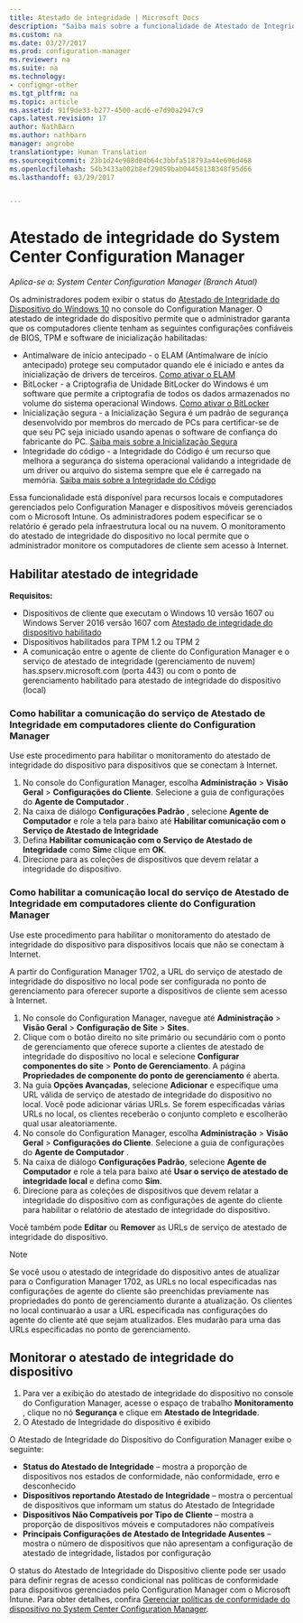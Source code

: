 ```yaml
---
title: Atestado de integridade | Microsoft Docs
description: "Saiba mais sobre a funcionalidade de Atestado de Integridade do Dispositivo visualizável no console do Configuration Manager."
ms.custom: na
ms.date: 03/27/2017
ms.prod: configuration-manager
ms.reviewer: na
ms.suite: na
ms.technology:
- configmgr-other
ms.tgt_pltfrm: na
ms.topic: article
ms.assetid: 91f9de33-b277-4500-acd6-e7d90a2947c9
caps.latest.revision: 17
author: NathBarn
ms.author: nathbarn
manager: angrobe
translationtype: Human Translation
ms.sourcegitcommit: 23b1d24e908d04b64c3bbfa518793a44e696d468
ms.openlocfilehash: 54b3433a002b8ef29059bab04458138348f95d66
ms.lasthandoff: 03/29/2017


---
```

# <a name="health-attestation-for-system-center-configuration-manager"></a>Atestado de integridade do System Center Configuration Manager

*Aplica-se a: System Center Configuration Manager (Branch Atual)*

Os administradores podem exibir o status do [Atestado de Integridade do Dispositivo do Windows 10](https://technet.microsoft.com/library/mt592023.aspx) no console do Configuration Manager.  O atestado de integridade do dispositivo permite que o administrador garanta que os computadores cliente tenham as seguintes configurações confiáveis de BIOS, TPM e software de inicialização habilitadas:  

-   Antimalware de início antecipado - o ELAM (Antimalware de início antecipado) protege seu computador quando ele é iniciado e antes da inicialização de drivers de terceiros. [Como ativar o ELAM](https://gallery.technet.microsoft.com/How-to-turn-on-Early-84552ec5)  
-   BitLocker - a Criptografia de Unidade BitLocker do Windows é um software que permite a criptografia de todos os dados armazenados no volume do sistema operacional Windows.  [Como ativar o BitLocker](https://gallery.technet.microsoft.com/How-to-turn-on-BitLocker-34294d3d)  
-   Inicialização segura - a Inicialização Segura é um padrão de segurança desenvolvido por membros do mercado de PCs para certificar-se de que seu PC seja iniciado usando apenas o software de confiança do fabricante do PC. [Saiba mais sobre a Inicialização Segura](https://technet.microsoft.com/library/hh824987.aspx)  
-   Integridade do código - a Integridade do Código é um recurso que melhora a segurança do sistema operacional validando a integridade de um driver ou arquivo do sistema sempre que ele é carregado na memória. [Saiba mais sobre a Integridade do Código](https://technet.microsoft.com/library/dd348642.aspx)  

Essa funcionalidade está disponível para recursos locais e computadores gerenciados pelo Configuration Manager e dispositivos móveis gerenciados com o Microsoft Intune. Os administradores podem especificar se o relatório é gerado pela infraestrutura local ou na nuvem. O monitoramento do atestado de integridade do dispositivo no local permite que o administrador monitore os computadores de cliente sem acesso à Internet.

## <a name="enable-health-attestation"></a>Habilitar atestado de integridade

 **Requisitos:**  

-   Dispositivos de cliente que executam o Windows 10 versão 1607 ou Windows Server 2016 versão 1607 com [Atestado de integridade do dispositivo habilitado](https://technet.microsoft.com/windows-server-docs/security/device-health-attestation)
-    Dispositivos habilitados para TPM 1.2 ou TPM 2
-   A comunicação entre o agente de cliente do Configuration Manager e o serviço de atestado de integridade (gerenciamento de nuvem) has.spserv.microsoft.com (porta 443) ou com o ponto de gerenciamento habilitado para atestado de integridade do dispositivo (local)

### <a name="how-to-enable-health-attestation-service-communication-on-configuration-manager-client-computers"></a>Como habilitar a comunicação do serviço de Atestado de Integridade em computadores cliente do Configuration Manager

Use este procedimento para habilitar o monitoramento do atestado de integridade do dispositivo para dispositivos que se conectam à Internet.

1.  No console do Configuration Manager, escolha **Administração** > **Visão Geral** > **Configurações do Cliente**.  Selecione a guia de configurações do **Agente de Computador** .  
2.  Na caixa de diálogo **Configurações Padrão** , selecione **Agente de Computador** e role a tela para baixo até **Habilitar comunicação com o Serviço de Atestado de Integridade**  
3.  Defina **Habilitar comunicação com o Serviço de Atestado de Integridade** como **Sim**e clique em **OK**.  
4. Direcione para as coleções de dispositivos que devem relatar a integridade do dispositivo.

### <a name="how-to-enable-on-premises-health-attestation-service-communication-on-configuration-manager-client-computers"></a>Como habilitar a comunicação local do serviço de Atestado de Integridade em computadores cliente do Configuration Manager
Use este procedimento para habilitar o monitoramento do atestado de integridade do dispositivo para dispositivos locais que não se conectam à Internet.

A partir do Configuration Manager 1702, a URL do serviço de atestado de integridade do dispositivo no local pode ser configurada no ponto de gerenciamento para oferecer suporte a dispositivos de cliente sem acesso à Internet.

1. No console do Configuration Manager, navegue até **Administração** > **Visão Geral** > **Configuração de Site** > **Sites**.
2. Clique com o botão direito no site primário ou secundário com o ponto de gerenciamento que oferece suporte a clientes de atestado de integridade do dispositivo no local e selecione **Configurar componentes do site** > **Ponto de Gerenciamento**. A página **Propriedades de componente do ponto de gerenciamento** é aberta.
3. Na guia **Opções Avançadas**, selecione **Adicionar** e especifique uma URL válida de serviço de atestado de integridade do dispositivo no local. Você pode adicionar várias URLs. Se forem especificadas várias URLs no local, os clientes receberão o conjunto completo e escolherão qual usar aleatoriamente.
4.  No console do Configuration Manager, escolha **Administração** > **Visão Geral** > **Configurações do Cliente**.  Selecione a guia de configurações do **Agente de Computador** .  
5.  Na caixa de diálogo **Configurações Padrão**, selecione **Agente de Computador** e role a tela para baixo até **Usar o serviço de atestado de integridade local** e defina como **Sim**.
6. Direcione para as coleções de dispositivos que devem relatar a integridade do dispositivo com as configurações de agente do cliente para habilitar o relatório de atestado de integridade do dispositivo.

Você também pode **Editar** ou **Remover** as URLs de serviço de atestado de integridade do dispositivo.

> [!NOTE]
> Se você usou o atestado de integridade do dispositivo antes de atualizar para o Configuration Manager 1702, as URLs no local especificadas nas configurações de agente do cliente são preenchidas previamente nas propriedades do ponto de gerenciamento durante a atualização. Os clientes no local continuarão a usar a URL especificada nas configurações do agente do cliente até que sejam atualizados. Eles mudarão para uma das URLs especificadas no ponto de gerenciamento.

## <a name="monitor-device-health-attestation"></a>Monitorar o atestado de integridade do dispositivo

1.  Para ver a exibição do atestado de integridade do dispositivo no console do Configuration Manager, acesse o espaço de trabalho **Monitoramento** , clique no nó **Segurança** e clique em **Atestado de Integridade**.  
2.  O Atestado de Integridade do dispositivo é exibido  

O Atestado de Integridade do Dispositivo do Configuration Manager exibe o seguinte:  

-   **Status do Atestado de Integridade** – mostra a proporção de dispositivos nos estados de conformidade, não conformidade, erro e desconhecido  
-   **Dispositivos reportando Atestado de Integridade** – mostra o percentual de dispositivos que informam um status do Atestado de Integridade  
-   **Dispositivos Não Compatíveis por Tipo de Cliente** – mostra a proporção de dispositivos móveis e computadores não compatíveis  
-   **Principais Configurações de Atestado de Integridade Ausentes** – mostra o número de dispositivos que não apresentam a configuração de atestado de integridade, listados por configuração

O status do Atestado de Integridade do Dispositivo cliente pode ser usado para definir regras de acesso condicional nas políticas de conformidade para dispositivos gerenciados pelo Configuration Manager com o Microsoft Intune. Para obter detalhes, confira [Gerenciar políticas de conformidade do dispositivo no System Center Configuration Manager](/sccm/protect/deploy-use/device-compliance-policies).  

